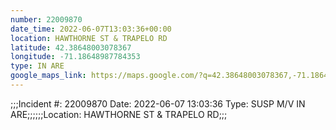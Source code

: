 ```yaml
---
number: 22009870
date_time: 2022-06-07T13:03:36+00:00
location: HAWTHORNE ST & TRAPELO RD
latitude: 42.38648003078367
longitude: -71.18648987784353
type: IN ARE
google_maps_link: https://maps.google.com/?q=42.38648003078367,-71.18648987784353
---
```


;;;Incident #: 22009870  Date: 2022-06-07 13:03:36   Type: SUSP M/V IN ARE;;;;;;Location: HAWTHORNE ST & TRAPELO RD;;;
